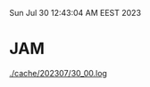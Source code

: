 Sun Jul 30 12:43:04 AM EEST 2023
# JAM
<a href='./cache/202307/30_00.log'>./cache/202307/30_00.log</a>
